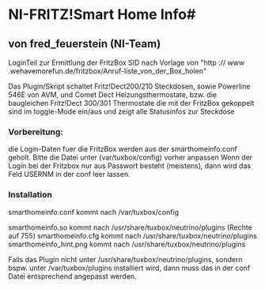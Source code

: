 # NI-FRITZ!Smart Home Info#

## von fred_feuerstein (NI-Team)

LoginTeil zur Ermittlung der FritzBox SID nach Vorlage von "http :// www .wehavemorefun.de/fritzbox/Anruf-liste_von_der_Box_holen"

Das Plugin/Skript schaltet Fritz!Dect200/210
Steckdosen, sowie Powerline 546E von AVM,
und Comet Dect Heizungsthermostate, bzw.
die baugleichen Fritz!Dect 300/301 Thermostate
die mit der FritzBox gekoppelt sind im toggle-Mode ein/aus und zeigt
alle Statusinfos zur Steckdose
         
### Vorbereitung: ###
die Login-Daten fuer die FritzBox werden aus
der smarthomeinfo.conf geholt. Bitte die
Datei unter (var/tuxbox/config) vorher anpassen
Wenn der Login bei der Fritzbox nur aus Passwort besteht (meistens), 
dann wird das Feld USERNM in der conf leer lassen.

### Installation ###
smarthomeinfo.conf kommt nach /var/tuxbox/config

smarthomeinfo.so kommt nach /usr/share/tuxbox/neutrino/plugins (Rechte auf 755)
smarthomeinfo.cfg kommt nach /usr/share/tuxbox/neutrino/plugins
smarthomeinfo_hint.png kommt nach /usr/share/tuxbox/neutrino/plugins

Falls das Plugin nicht unter /usr/share/tuxbox/neutrino/plugins, sondern bspw. unter /var/tuxbox/plugins installiert wird, dann muss das in der conf Datei entsprechend angepasst werden.

